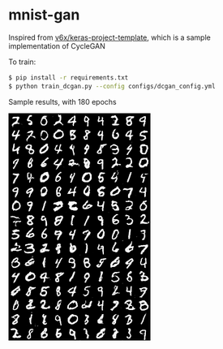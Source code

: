 # mnist-gan

Inspired from [v6x/keras-project-template](https://github.com/v6x/keras-project-template), which is a sample implementation of CycleGAN

To train:
```bash
$ pip install -r requirements.txt
$ python train_dcgan.py --config configs/dcgan_config.yml
```

Sample results, with 180 epochs

![sample_output](sample_output.png)